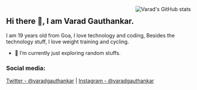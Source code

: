 <img alt="Varad's GitHub stats" align="right" src="https://github-readme-stats.vercel.app/api?username=varadgauthankar&hide_border=true&hide_title=true&show_icons=true">

## Hi there 👋, I am Varad Gauthankar.

I am 19 years old from Goa, I love technology and coding, Besides the technology stuff, I love weight training and cycling.

- 🌱 I’m currently just exploring random stuffs.

### Social media:
[Twitter - @varadgauthankar](https://twitter.com/varad1601) | [Instagram - @varadgauthankar](https://instagram.com/varadgauthankar)



